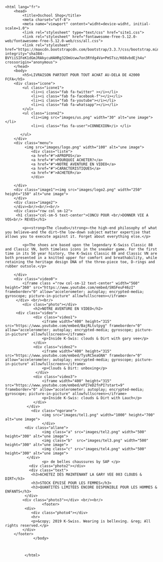 <!DOCTYPE html>
    <html lang="fr">
        <head>
            <title>Oschool Shop</title>
            <meta charset="utf-8">
            <meta name="viewport" content="widht=device-widht, initial-scale=1.0"> 
            <link rel="stylesheet" type="text/css" href="site1.css">
            <link rel="stylesheet" href="fontawesome-free-5.12.0-web/fontawesome-free-5.12.0-web/css/all.css">
            <link rel="stylesheet" href="https://maxcdn.bootstrapcdn.com/bootstrap/3.3.7/css/bootstrap.min.css" integrity="sha384-BVYiiSIFeK1dGmJRAkycuHAHRg32OmUcww7on3RYdg4Va+PmSTsz/K68vbdEjh4u" crossorigin="anonymous">
        </head>
        <body>
            <h5>LIVRAISON PARTOUT POUR TOUT ACHAT AU-DELA DE 42000 FCFA</h5>
        <div class="icone">
            <ul class="icone1">
                <li><i class="fab fa-twitter" ></i></li>
                <li><i class="fab fa-facebook-f"></i></li>
                <li><i class="fab fa-youtube"></i></li>
                <li><i class="fab fa-whatsapp"></i></li>
            </ul>
            <ul class="icone2">
                <li><img src="images/us.png" width="30" alt="une image"></li>
                <li><i class="fas fa-user">CONNEXION</i> </li>
                
           </ul>
        </div>
        <div class="menu">
             <img src="images/logo.png" width="100" alt="une image">
                <div class="liste">
                <a href="#">APROPOS</a>
                <a href="#">POURQUOI ACHETER?</a>
                <a href="#">NOTRE AVENTURE EN VIDEO</a>
                <a href="#">CARACTERISTIQUES</a>
                <a href="#">ACHETER</a>
                </div>

        </div>
        <div class="image1"><img src="images/logo2.png" width="250" height="150" alt="une image">
        </div>
        <div class="image2">
        </div><br/><br/><br/>
        <div class="row col sm-12">
         <h1 class="col-sm-5 text-center">CONCU POUR <br/>DONNER VIE A VOS<br/> REVES</h1>
           
            <p><strong>The clouds</strong>—the high-end philosophy of what you believe—and the dirt—the low-down subject matter expertise that allows you to execute against it. Forget about everything else.</p>

            <p>The shoes are based upon the legendary K-Swiss Classic 88 and Classic VN, both timeless icons in the sneaker game. For the first time in its 50 year history, the K-Swiss Classic 88 and Classic VN are both presented in a knitted upper for comfort and breathability, while retaining the heritage design DNA of the three-piece toe, D-rings and rubber outsole.</p>
          
        </div>
        <div class="video0">
            <iframe class ="row col-sm-12 text-center" width="560" height="360" src="https://www.youtube.com/embed/SNSFeuF46zI" frameborder="0" allow="accelerometer; autoplay; encrypted-media; gyroscope; picture-in-picture" allowfullscreen></iframe>
         </div> <br/><br/>
            <div class="photo"></div>
                 <h2>NOTRE AVENTURE EN VIDEO</h2>
         <div class="video">
                 <div class="video1">
                     <iframe width="400" height="315" src="https://www.youtube.com/embed/BajRLtutpyg" frameborder="0" allow="accelerometer; autoplay; encrypted-media; gyroscope; picture-in-picture" allowfullscreen></iframe>
                     <p>Inside K-Swis: clouds & Dirt with gary vee</p>
                 </div>
                 <div class="video2">
                     <iframe width="400" height="315" src="https://www.youtube.com/embed/TysRC5eaGNA" frameborder="0" allow="accelerometer; autoplay; encrypted-media; gyroscope; picture-in-picture" allowfullscreen></iframe>
                     <p>Clouds & Dirt: unboxing</p>
                  </div>
                 <div class="video3">
                     <iframe width="400" height="315" src="https://www.youtube.com/embed/ePZ7eD2fnPI?start=9" frameborder="0" allow="accelerometer; autoplay; encrypted-media; gyroscope; picture-in-picture" allowfullscreen></iframe>
                     <p>Inside K-Swis: clouds & Dirt with Lauch</p>
                 </div>
              </div>
                <div class="ngorane">
                     <img src="images/tel1.png" width="1000" height="700" alt="une image">
                     </div>
             <div class="allane">
                     <img class="a" src="images/tel2.png" width="500" height="300" alt="une image">
                     <img class="b"  src="images/tel3.png" width="500" height="300" alt="une image">
                     <img class="c" src="images/tel4.png" width="500" height="300" alt="une image">
              </div>
                     <p> de belles chaussures by SAP </p>
               <div class="photo2"></div>
               <div class="text">
                <h3>ACHETEZ DÈS MAINTENANT LA GARY VEE 003 CLOUDS & DIRT</h3> 
                <h3>STOCK ÉPUISÉ POUR LES FEMMES</h3>
                <h3>QUANTITÉS LIMITÉES ENCORE DISPONIBLE POUR LES HOMMES & ENFANTS</h3> 
             </div>
            <div class="photo3"></div> <br/><br/>
                     <footer>
             <div>
                <div class="photo4"></div>
				<hr>
				<p>&copy; 2019 K-Swiss. Wearing is belleving. &reg; All rights reserved.</p>
			</div>
		</footer>
                 </body>
                
              
                 
             </html>

